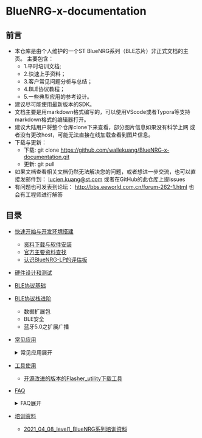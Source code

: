 # BlueNRG-x-documentation

## 前言 
- 本仓库是由个人维护的一个ST BlueNRG系列（BLE芯片）非正式文档的主页。
  主要包含： 
    - 1.平时培训文档; 
    - 2.快速上手资料；
    - 3.客户常见问题分析与总结；
    - 4.BLE协议教程；
    - 5.一些典型应用的参考设计。
- 建议尽可能使用最新版本的SDK。
- 文档主要是用markdown格式编写的，可以使用VScode或者Typora等支持markdown格式的编辑器打开。
- 建议大陆用户将整个仓库clone下来查看，部分图片信息如果没有科学上网
  或者没有更改host，可能无法直接在线加载查看到图片信息。
- 下载与更新：
  - 下载: git clone https://github.com/wallekuang/BlueNRG-x-documentation.git
  - 更新:  git pull
- 如果文档查看相关文档仍然无法解决您的问题，或者想进一步交流，也可以直接发邮件到： lucien.kuang@st.com  或者在GitHub的此仓库上提issues
- 有问题也可发表到论坛： http://bbs.eeworld.com.cn/forum-262-1.html 也会有工程师进行解答



## 目录
- [快速开始与开发环境搭建](Quickstart/README.md)
  - [资料下载与软件安装](Quickstart/资料下载与软件安装.md)
  - [官方主要资料查找](Quickstart/官方主要资料查找.md)
  - [认识BlueNRG-LP的评估板](Quickstart/认识BlueNRG-LP的评估板.md)


- [硬件设计和测试](硬件设计和测试/README.md)
- [BLE协议基础](BLE/README.md)
- [BLE协议栈进阶](BLE/BLE协议栈基础.md)
  - 数据扩展包
  - BLE安全
  - 蓝牙5.0之扩展广播
- [常见应用](Application/README.md)
  <details>
  <summary>常见应用展开</summary>

  - [如何优化BlueNRG-x的功耗](Application/功耗优化/如何优化BlueNRG-x的功耗.md)
  - [基于BLE多连接的星型网络应用](Application/Multiple_connection/基于BLE多连接的星型网络应用.md) 

   - [BlueNRG系列存储分析(Flash_and_RAM)](Application/BlueNRG系列如何使用静态协议栈/BlueNRG系列存储分析(Flash_and_RAM).MD) 
  - [BlueNRG系列如何使用静态协议栈](Application/BlueNRG系列如何使用静态协议栈/BlueNRG系列如何使用静态协议栈.MD)
  - [BlueNRG系列的OTA](Application/OTA/BlueNRG-x系列官方OTA操作简介.md)
  - BlueNRG系列协处理器介绍
  - BlueNRG系列中使用FreeRTOS

  </details>

- [工具使用](工具使用/README.md)

  - [开源改进的版本的Flasher_utility下载工具](https://github.com/wallekuang/MP-Tool)
- [FAQ](FAQ/README.md)
  <details>
   <summary>FAQ展开</summary>

  - [如何区分不同的DTM工程与配置](FAQ/AboutDTM/关于BlueNRG-LP的DTM.md)
  - [如何查找QDID](FAQ/如何查找QDID.md)
  - [BlueNRG-x系列如何简单延时](FAQ/BlueNRG系列如何简单的延时.md)
  - [如何安装GNU工具链](FAQ/安装GNU工具链/如何安装GNU工具链.md)
  - [BlueNRG-1-2睡眠模式下使用RTC](FAQ/BlueNRG-1-2睡眠模式下使用RTC.md)
  - [如何在SDK中适配使用BlueNRG-345](FAQ/使用BlueNRG-345注意事项.md)
  - [如何设定BlueNRG系列广播数据](FAQ/如何设定广播数据.md)
  - [BlueNRG-LP如何在Radio_TX或者RX时将某个GPIO置位高电平_or_如何软件配置控制外部PA的TX和RX](FAQ/RadioTXRX_map_to_gpio/如何在Radio_TX或者RX时将某个GPIO置位高电平.md)

  </details>

- [培训资料](培训资料/README.md)
  - [2021_04_08_level1_BlueNRG系列培训资料](培训资料/2021_04_08_level1)





